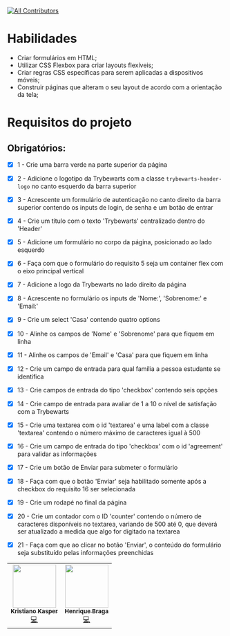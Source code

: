 <!-- ALL-CONTRIBUTORS-BADGE:START - Do not remove or modify this section -->
[![All Contributors](https://img.shields.io/badge/all_contributors-2-orange.svg?style=flat-square)](#contributors-)
<!-- ALL-CONTRIBUTORS-BADGE:END -->

# Habilidades

- Criar formulários em HTML;
- Utilizar CSS Flexbox para criar layouts flexíveis;
- Criar regras CSS específicas para serem aplicadas a dispositivos móveis;
- Construir páginas que alteram o seu layout de acordo com a orientação da tela;


# Requisitos do projeto

## Obrigatórios:

- [x] 1 - Crie uma barra verde na parte superior da página

- [x] 2 - Adicione o logotipo da Trybewarts com a classe `trybewarts-header-logo` no canto esquerdo da barra superior

- [x] 3 - Acrescente um formulário de autenticação no canto direito da barra superior contendo os inputs de login, de senha e um botão de entrar

- [x] 4 - Crie um título com o texto 'Trybewarts' centralizado dentro do 'Header'

- [x] 5 - Adicione um formulário no corpo da página, posicionado ao lado esquerdo

- [x] 6 - Faça com que o formulário do requisito 5 seja um container flex com o eixo principal vertical

- [x] 7 - Adicione a logo da Trybewarts no lado direito da página

- [x] 8 - Acrescente no formulário os inputs de 'Nome:', 'Sobrenome:' e 'Email:'

- [x] 9 - Crie um select 'Casa' contendo quatro options

- [x] 10 - Alinhe os campos de 'Nome' e 'Sobrenome' para que fiquem em linha

- [x] 11 - Alinhe os campos de 'Email' e 'Casa' para que fiquem em linha

- [x] 12 - Crie um campo de entrada para qual família a pessoa estudante se identifica

- [x] 13 - Crie campos de entrada do tipo 'checkbox' contendo seis opções

- [x] 14 - Crie campo de entrada para avaliar de 1 a 10 o nível de satisfação com a Trybewarts

- [x] 15 - Crie uma textarea com o id 'textarea' e uma label com a classe 'textarea' contendo o número máximo de caracteres igual à 500

- [x] 16 - Crie um campo de entrada do tipo 'checkbox' com o id 'agreement' para validar as informações

- [x] 17 - Crie um botão de Enviar para submeter o formulário

- [x] 18 - Faça com que o botão 'Enviar' seja habilitado somente após a checkbox do requisito 16 ser selecionada

- [x] 19 - Crie um rodapé no final da página

- [x] 20 - Crie um contador com o ID 'counter' contendo o número de caracteres disponíveis no textarea, variando de 500 até 0, que deverá ser atualizado a medida que algo for digitado na textarea

- [x] 21 - Faça com que ao clicar no botão 'Enviar', o conteúdo do formulário seja substituído pelas informações preenchidas

<!-- ALL-CONTRIBUTORS-LIST:START - Do not remove or modify this section -->
<!-- prettier-ignore-start -->
<!-- markdownlint-disable -->
<table>
  <tr>
    <td align="center"><a href="https://br.linkedin.com/in/kristiano-kasper"><img src="https://avatars.githubusercontent.com/u/85760820?v=4?s=100" width="100px;" alt=""/><br /><sub><b>Kristiano Kasper</b></sub></a><br /><a href="https://github.com/khkasper/trybewarts/commits?author=khkasper" title="Code">💻</a></td>
    <td align="center"><a href="https://www.linkedin.com/in/henrique-junqueira-braga/"><img src="https://avatars.githubusercontent.com/u/84282335?v=4?s=100" width="100px;" alt=""/><br /><sub><b>Henrique Braga</b></sub></a><br /><a href="https://github.com/khkasper/trybewarts/commits?author=henriquejbraga" title="Code">💻</a></td>
  </tr>
</table>

<!-- markdownlint-restore -->
<!-- prettier-ignore-end -->

<!-- ALL-CONTRIBUTORS-LIST:END -->
